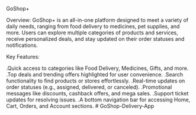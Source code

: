 GoShop+

Overview:
GoShop+  is an all-in-one platform designed to meet a variety of daily needs, ranging from food delivery to medicines, pet supplies, and more. Users can explore multiple categories of products and services, receive personalized deals, and stay updated on their order statuses and notifications.

Key Features:

.Quick access to categories like Food Delivery, Medicines, Gifts, and more.
.Top deals and trending offers highlighted for user convenience.
.Search functionality to find products or stores effortlessly.
.Real-time updates on order statuses (e.g., assigned, delivered, or canceled).
.Promotional messages like discounts, cashback offers, and mega sales.
.Support ticket updates for resolving issues.
.A bottom navigation bar for accessing Home, Cart, Orders, and Account sections.
#   G o S h o p - D e l i v e r y - A p p  
 